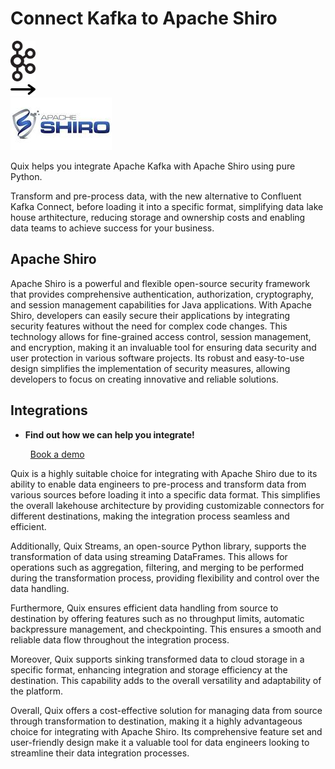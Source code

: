 # Connect Kafka to Apache Shiro

<div class="connect-images cards blog-grid-card" markdown>
<div>
<img src="../images/kafka_logo.png" width="40px" />
</div>
<div>
<img src="../images/arrow.svg" width="40px" />
</div>
<div>
<img src="./images/apache-shiro_1.jpg" />
</div>
</div>

Quix helps you integrate Apache Kafka with Apache Shiro using pure Python.

Transform and pre-process data, with the new alternative to Confluent Kafka Connect, before loading it into a specific format, simplifying data lake house arthitecture, reducing storage and ownership costs and enabling data teams to achieve success for your business.

## Apache Shiro

Apache Shiro is a powerful and flexible open-source security framework that provides comprehensive authentication, authorization, cryptography, and session management capabilities for Java applications. With Apache Shiro, developers can easily secure their applications by integrating security features without the need for complex code changes. This technology allows for fine-grained access control, session management, and encryption, making it an invaluable tool for ensuring data security and user protection in various software projects. Its robust and easy-to-use design simplifies the implementation of security measures, allowing developers to focus on creating innovative and reliable solutions.

## Integrations

<div class="grid cards" markdown>

- __Find out how we can help you integrate!__

    <a class="md-button md-button--primary" href="https://share.hsforms.com/1iW0TmZzKQMChk0lxd_tGiw4yjw2?__hstc=175542013.2303933fbd746c0ac86d9ccbe9bc9100.1728383268831.1729603416735.1729620918855.31&__hssc=175542013.1.1729620918855&__hsfp=2132701734" target="_blank" style="margin:.5rem;">Book a demo</a>

</div>


Quix is a highly suitable choice for integrating with Apache Shiro due to its ability to enable data engineers to pre-process and transform data from various sources before loading it into a specific data format. This simplifies the overall lakehouse architecture by providing customizable connectors for different destinations, making the integration process seamless and efficient.

Additionally, Quix Streams, an open-source Python library, supports the transformation of data using streaming DataFrames. This allows for operations such as aggregation, filtering, and merging to be performed during the transformation process, providing flexibility and control over the data handling.

Furthermore, Quix ensures efficient data handling from source to destination by offering features such as no throughput limits, automatic backpressure management, and checkpointing. This ensures a smooth and reliable data flow throughout the integration process.

Moreover, Quix supports sinking transformed data to cloud storage in a specific format, enhancing integration and storage efficiency at the destination. This capability adds to the overall versatility and adaptability of the platform.

Overall, Quix offers a cost-effective solution for managing data from source through transformation to destination, making it a highly advantageous choice for integrating with Apache Shiro. Its comprehensive feature set and user-friendly design make it a valuable tool for data engineers looking to streamline their data integration processes.

